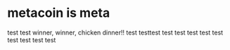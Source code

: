 # metacoin is meta

test
test
winner, winner, chicken dinner!!
test
testtest
test
test
test
test
test
test
test
test
test
